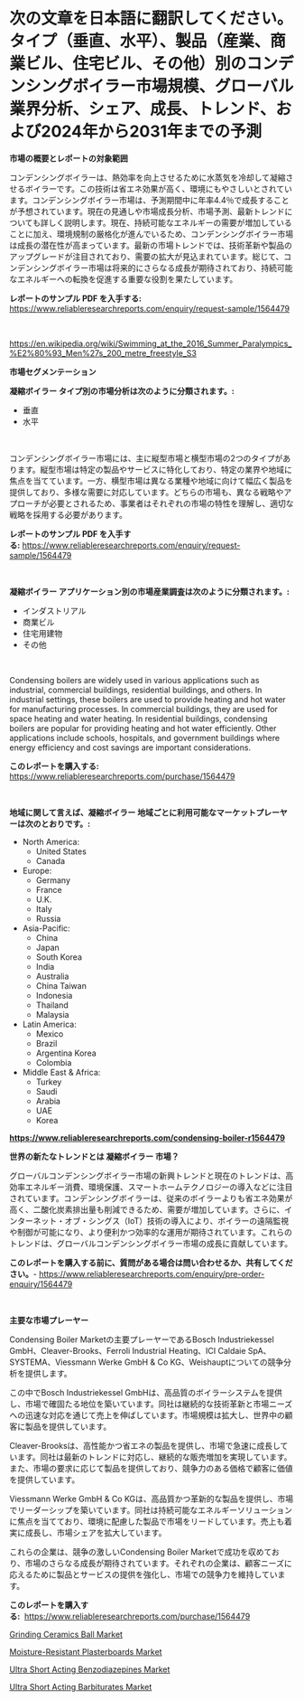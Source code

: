 <p><h1>次の文章を日本語に翻訳してください。タイプ（垂直、水平）、製品（産業、商業ビル、住宅ビル、その他）別のコンデンシングボイラー市場規模、グローバル業界分析、シェア、成長、トレンド、および2024年から2031年までの予測</h1></p><p><strong>市場の概要とレポートの対象範囲</strong></p>
<p><p>コンデンシングボイラーは、熱効率を向上させるために水蒸気を冷却して凝縮させるボイラーです。この技術は省エネ効果が高く、環境にもやさしいとされています。コンデンシングボイラー市場は、予測期間中に年率4.4％で成長することが予想されています。現在の見通しや市場成長分析、市場予測、最新トレンドについても詳しく説明します。現在、持続可能なエネルギーの需要が増加していることに加え、環境規制の厳格化が進んでいるため、コンデンシングボイラー市場は成長の潜在性が高まっています。最新の市場トレンドでは、技術革新や製品のアップグレードが注目されており、需要の拡大が見込まれています。総じて、コンデンシングボイラー市場は将来的にさらなる成長が期待されており、持続可能なエネルギーへの転換を促進する重要な役割を果たしています。</p></p>
<p><strong>レポートのサンプル PDF を入手する:</strong> <a href="https://www.reliableresearchreports.com/enquiry/request-sample/1564479">https://www.reliableresearchreports.com/enquiry/request-sample/1564479</a></p>
<p>&nbsp;</p>
<p><a href="https://en.wikipedia.org/wiki/Swimming_at_the_2016_Summer_Paralympics_%E2%80%93_Men%27s_200_metre_freestyle_S3">https://en.wikipedia.org/wiki/Swimming_at_the_2016_Summer_Paralympics_%E2%80%93_Men%27s_200_metre_freestyle_S3</a></p>
<p><strong>市場セグメンテーション</strong></p>
<p><strong>凝縮ボイラー タイプ別の市場分析は次のように分類されます。:</strong></p>
<p><ul><li>垂直</li><li>水平</li></ul></p>
<p>&nbsp;</p>
<p><p>コンデンシングボイラー市場には、主に縦型市場と横型市場の2つのタイプがあります。縦型市場は特定の製品やサービスに特化しており、特定の業界や地域に焦点を当てています。一方、横型市場は異なる業種や地域に向けて幅広く製品を提供しており、多様な需要に対応しています。どちらの市場も、異なる戦略やアプローチが必要とされるため、事業者はそれぞれの市場の特性を理解し、適切な戦略を採用する必要があります。</p></p>
<p><strong>レポートのサンプル PDF を入手する:</strong>&nbsp;<a href="https://www.reliableresearchreports.com/enquiry/request-sample/1564479">https://www.reliableresearchreports.com/enquiry/request-sample/1564479</a></p>
<p>&nbsp;</p>
<p><strong> 凝縮ボイラー アプリケーション別の市場産業調査は次のように分類されます。:</strong></p>
<p><ul><li>インダストリアル</li><li>商業ビル</li><li>住宅用建物</li><li>その他</li></ul></p>
<p>&nbsp;</p>
<p><p>Condensing boilers are widely used in various applications such as industrial, commercial buildings, residential buildings, and others. In industrial settings, these boilers are used to provide heating and hot water for manufacturing processes. In commercial buildings, they are used for space heating and water heating. In residential buildings, condensing boilers are popular for providing heating and hot water efficiently. Other applications include schools, hospitals, and government buildings where energy efficiency and cost savings are important considerations.</p></p>
<p><strong>このレポートを購入する:</strong>&nbsp; <a href="https://www.reliableresearchreports.com/purchase/1564479">https://www.reliableresearchreports.com/purchase/1564479</a></p>
<p>&nbsp;</p>
<p><strong>地域に関して言えば、凝縮ボイラー 地域ごとに利用可能なマーケットプレーヤーは次のとおりです。:</strong></p>
<p><ul>
    <li>
        North America:
        <ul>
            <li>United States</li>
            <li>Canada</li>
        </ul>
    </li>
    <li>
        Europe:
        <ul>
            <li>Germany</li>
            <li>France</li>
            <li>U.K.</li>
            <li>Italy</li>
            <li>Russia</li>
        </ul>
    </li>
    <li>
        Asia-Pacific:
        <ul>
            <li>China</li>
            <li>Japan</li>
            <li>South Korea</li>
            <li>India</li>
            <li>Australia</li>
            <li>China Taiwan</li>
            <li>Indonesia</li>
            <li>Thailand</li>
            <li>Malaysia</li>
        </ul>
    </li>
    <li>
        Latin America:
        <ul>
            <li>Mexico</li>
            <li>Brazil</li>
            <li>Argentina Korea</li>
            <li>Colombia</li>
        </ul>
    </li>
    <li>
        Middle East & Africa:
        <ul>
            <li>Turkey</li>
            <li>Saudi</li>
            <li>Arabia</li>
            <li>UAE</li>
            <li>Korea</li>
        </ul>
    </li>
    </ul></p>
<p><strong><a href="https://www.reliableresearchreports.com/condensing-boiler-r1564479">https://www.reliableresearchreports.com/condensing-boiler-r1564479</a></strong>&nbsp;</p>
<p><strong>世界の新たなトレンドとは 凝縮ボイラー 市場？</strong></p>
<p><p>グローバルコンデンシングボイラー市場の新興トレンドと現在のトレンドは、高効率エネルギー消費、環境保護、スマートホームテクノロジーの導入などに注目されています。コンデンシングボイラーは、従来のボイラーよりも省エネ効果が高く、二酸化炭素排出量も削減できるため、需要が増加しています。さらに、インターネット・オブ・シングス（IoT）技術の導入により、ボイラーの遠隔監視や制御が可能になり、より便利かつ効率的な運用が期待されています。これらのトレンドは、グローバルコンデンシングボイラー市場の成長に貢献しています。</p></p>
<p><strong>このレポートを購入する前に、質問がある場合は問い合わせるか、共有してください。</strong>- <a href="https://www.reliableresearchreports.com/enquiry/pre-order-enquiry/1564479">https://www.reliableresearchreports.com/enquiry/pre-order-enquiry/1564479</a></p>
<p>&nbsp;</p>
<p><strong>主要な市場プレーヤー</strong></p>
<p><p>Condensing Boiler Marketの主要プレーヤーであるBosch Industriekessel GmbH、Cleaver-Brooks、Ferroli Industrial Heating、ICI Caldaie SpA、SYSTEMA、Viessmann Werke GmbH & Co KG、Weishauptについての競争分析を提供します。</p><p>この中でBosch Industriekessel GmbHは、高品質のボイラーシステムを提供し、市場で確固たる地位を築いています。同社は継続的な技術革新と市場ニーズへの迅速な対応を通じて売上を伸ばしています。市場規模は拡大し、世界中の顧客に製品を提供しています。</p><p>Cleaver-Brooksは、高性能かつ省エネの製品を提供し、市場で急速に成長しています。同社は最新のトレンドに対応し、継続的な販売増加を実現しています。また、市場の要求に応じて製品を提供しており、競争力のある価格で顧客に価値を提供しています。</p><p>Viessmann Werke GmbH & Co KGは、高品質かつ革新的な製品を提供し、市場でリーダーシップを築いています。同社は持続可能なエネルギーソリューションに焦点を当てており、環境に配慮した製品で市場をリードしています。売上も着実に成長し、市場シェアを拡大しています。</p><p>これらの企業は、競争の激しいCondensing Boiler Marketで成功を収めており、市場のさらなる成長が期待されています。それぞれの企業は、顧客ニーズに応えるために製品とサービスの提供を強化し、市場での競争力を維持しています。</p></p>
<p><strong>このレポートを購入する:</strong>&nbsp;&nbsp;<a href="https://www.reliableresearchreports.com/purchase/1564479">https://www.reliableresearchreports.com/purchase/1564479</a></p>
<p><p><a href="https://github.com/jadenRaynor/Market-Research-Report-List-1/blob/main/grinding-ceramics-ball-market.md">Grinding Ceramics Ball Market</a></p><p><a href="https://github.com/JordyBecker/Market-Research-Report-List-1/blob/main/moisture-resistant-plasterboards-market.md">Moisture-Resistant Plasterboards Market</a></p><p><a href="https://issuu.com/reportprime-2/docs/ultra-short-acting-benzodiazepines-market-size-203">Ultra Short Acting Benzodiazepines Market</a></p><p><a href="https://issuu.com/reportprime-2/docs/ultra-short-acting-barbiturates-market-size-2030.p">Ultra Short Acting Barbiturates Market</a></p></p>